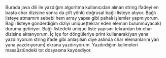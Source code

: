 Burada java dili ile yazdığım algoritma kullanıcıdan alınan string ifadeyi en başta char dizisine sonra da çift yönlü doğrusal bağlı listeye atıyor.
Bağlı listeye atmamım sebebi hem array yapısı gibi pahalı işlemler yapmıyorum. 
Bağlı listeye gönderdiğim diziyi unique(tekrar eden eleman bulunmuyacak) duruma getiriyor.
Bağlı listedeki unique liste yapısını tekrardan bir char dizisine aktarıyorum.
İç içe for döngüleriye print kullanarak(yan yana yazdırıyorum string ifade gibi anlaşılsın diye aslında char elemanlarını yan yana yazdırıyorum) ekrana yazdırıyorum.
Yazdırdığım kelimeleri masaüstündeki txt dosyasına kaydediyor.

